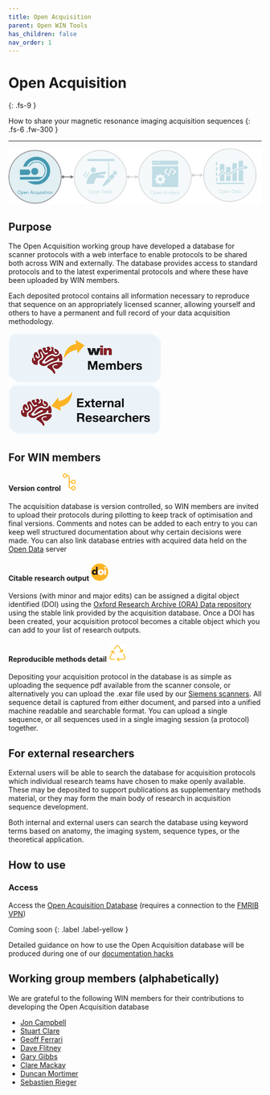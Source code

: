 ```yaml
---
title: Open Acquisition
parent: Open WIN Tools
has_children: false
nav_order: 1
---
```



# Open Acquisition
{: .fs-9 }

How to share your magnetic resonance imaging acquisition sequences
{: .fs-6 .fw-300 }

---

![open-acquisition](../img/img-open-acq-flow.png)

## Purpose

The Open Acquisition working group have developed a database for scanner protocols with a web interface to enable protocols to be shared both across WIN and externally. The database provides access to standard protocols and to the latest experimental protocols and where these have been uploaded by WIN members.

Each deposited protocol contains all information necessary to reproduce that sequence on an appropriately licensed scanner, allowing yourself and others to have a permanent and full record of your data acquisition methodology.

[![For WIN members](../img/btn-win.png)](https://cassgvp.github.io/WIN-Open-Neuroimaging-Community/docs/tools/acquisition.html#for-win-members)      [![For external researchers](../img/btn-external.png)](https://cassgvp.github.io/WIN-Open-Neuroimaging-Community/docs/tools/acquisition.html#for-external-researchers)

## For WIN members
#### Version control ![version-control](../img/icon-version-control.png)
The acquisition database is version controlled, so WIN members are invited to upload their protocols during pilotting to keep track of optimisation and final versions. Comments and notes can be added to each entry to you can keep well structured documentation about why certain decisions were made. You can also link database entries with acquired data held on the [Open Data](data.md) server

#### Citable research output ![doi](../img/icon-doi.png)
Versions (with minor and major edits) can be assigned a digital object identified (DOI) using the [Oxford Research Archive (ORA) Data repository](https://deposit.ora.ox.ac.uk) using the stable link provided by the acquisition database. Once a DOI has been created, your acquisition protocol becomes a citable object which you can add to your list of research outputs.

#### Reproducible methods detail ![reproduce](../img/icon-reproduce.png)
Depositing your acquisition protocol in the database is as simple as uploading the sequence pdf available from the scanner console, or alternatively you can upload the .exar file used by our [Siemens scanners](https://www.win.ox.ac.uk/about/facilities). All sequence detail is captured from either document, and parsed into a unified machine readable and searchable format. You can upload a single sequence, or all sequences used in a single imaging session (a protocol) together.

## For external researchers
External users will be able to search the database for acquisition protocols which individual research teams have chosen to make openly available. These may be deposited to support publications as supplementary methods material, or they may form the main body of research in acquisition sequence development.

Both internal and external users can search the database using keyword terms based on anatomy, the imaging system, sequence types, or the theoretical application.

## How to use
### Access
Access the [Open Acquisition Database](https://open.win.ox.ac.uk/protocols/) (requires a connection to the [FMRIB VPN](https://sharepoint.nexus.ox.ac.uk/sites/NDCN/FMRIB/IT/User%20Guides/VPN.aspx))

Coming soon
{: .label .label-yellow }

Detailed guidance on how to use the Open Acquisition database will be produced during one of our [documentation hacks](../events/doc-hack-1.md)

## Working group members (alphabetically)
We are grateful to the following WIN members for their contributions to developing the Open Acquisition database
- [Jon Campbell](https://www.win.ox.ac.uk/people/jon-campbell)
- [Stuart Clare](https://www.win.ox.ac.uk/people/stuart-clare)
- [Geoff Ferrari](https://www.linkedin.com/in/geoffrey-ferrari-a96871b2/?originalSubdomain=uk)
- [Dave Flitney](https://www.win.ox.ac.uk/people/david-flitney)
- [Gary Gibbs](https://www.linkedin.com/in/gary-gibbs-36a78541/?originalSubdomain=uk)
- [Clare Mackay](https://www.win.ox.ac.uk/people/clare-mackay)
- [Duncan Mortimer](https://www.win.ox.ac.uk/people/duncan-mortimer)
- [Sebastien Rieger](https://www.win.ox.ac.uk/people/sebastian-w-rieger)
